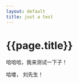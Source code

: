 ```yaml
---
layout: default
title: just a test
---
```


<h1>{{page.title}}</h1>

哈哈哈，我来测试一下子！

<p class="an-important"> 哈喽， 刘先生！<p>